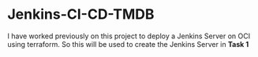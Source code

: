 # Jenkins-CI-CD-TMDB

I have worked previously on this project to deploy a Jenkins Server on OCI using terraform. So this will be used to create the Jenkins Server in **Task 1**